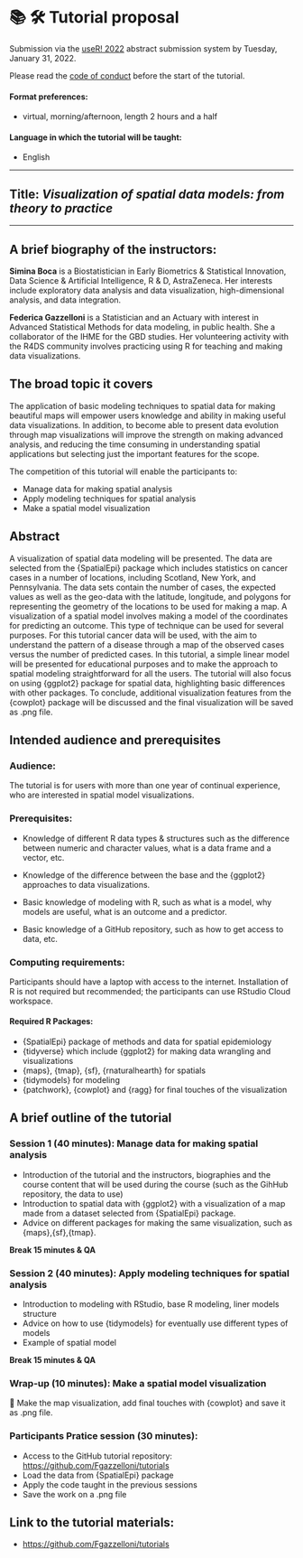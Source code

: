 # 📚 🛠 Tutorial proposal

Submission via the [useR! 2022](https://user2022.r-project.org/) abstract submission system by Tuesday, January 31, 2022.

Please read the [code of conduct](https://user2022.r-project.org/about/coc/) before the start of the tutorial.

#### Format preferences:

- virtual, morning/afternoon, length 2 hours and a half

#### Language in which the tutorial will be taught:

- English

***

## Title: *Visualization of spatial data models: from theory to practice*

***

## A brief biography of the instructors:


**Simina Boca** is a Biostatistician in Early Biometrics & Statistical Innovation, Data Science & Artificial Intelligence, R & D, AstraZeneca. Her interests include exploratory data analysis and data visualization, high-dimensional analysis, and data integration.


**Federica Gazzelloni** is a Statistician and an Actuary with interest in Advanced Statistical Methods for data modeling, in public health. She a collaborator of the IHME for the GBD studies. Her volunteering activity with the R4DS community involves practicing using R for teaching and making data visualizations.


## The broad topic it covers

The application of basic modeling techniques to spatial data for making beautiful maps will empower users knowledge and ability in making useful data visualizations. In addition, to become able to present data evolution through map visualizations will improve the strength on making advanced analysis, and reducing the time consuming in understanding spatial applications but selecting just the important features for the scope.

The competition of this tutorial will enable the participants to:

- Manage data for making spatial analysis
- Apply modeling techniques for spatial analysis
- Make a spatial model visualization



## Abstract

A visualization of spatial data modeling will be presented. The data are selected from the {SpatialEpi} package which includes statistics on cancer cases in a number of locations, including Scotland, New York, and Pennsylvania.
The data sets contain the number of cases, the expected values as well as the geo-data with the latitude, longitude, and polygons for representing the geometry of the locations to be used for making a map.
A visualization of a spatial model involves making a model of the coordinates for predicting an outcome. This type of technique can be used for several purposes. For this tutorial cancer data will be used, with the aim to understand the pattern of a disease through a map of the observed cases versus the number of predicted cases.
In this tutorial, a simple linear model will be presented for educational purposes and to make the approach to spatial modeling straightforward for all the users.
The tutorial will also focus on using {ggplot2} package for spatial data, highlighting basic differences with other packages. To conclude, additional visualization features from the {cowplot} package will be discussed and the final visualization will be saved as .png file.



## Intended audience and prerequisites

### Audience:

The tutorial is for users with more than one year of continual experience, who are interested in spatial model visualizations.


### Prerequisites:

-	Knowledge of different R data types & structures such as the difference between numeric and character values, what is a data frame and a vector, etc.

-	Knowledge of the difference between the base and the {ggplot2} approaches to data visualizations.

-	Basic knowledge of modeling with R, such as what is a model, why models are useful, what is an outcome and a predictor.

-	Basic knowledge of a GitHub repository, such as how to get access to data, etc.


### Computing requirements:

Participants should have a laptop with access to the internet. Installation of R is not required but recommended; the participants can use RStudio Cloud workspace. 

#### Required R Packages:

- {SpatialEpi} package of methods and data for spatial epidemiology
- {tidyverse} which include {ggplot2} for making data wrangling and visualizations
- {maps}, {tmap}, {sf}, {rnaturalhearth} for spatials
- {tidymodels} for modeling
- {patchwork}, {cowplot} and {ragg} for final touches of the visualization


## A brief outline of the tutorial

### Session 1 (40 minutes): Manage data for making spatial analysis

- Introduction of the tutorial and the instructors, biographies and the course content that will be used during the course (such as the GihHub repository, the data to use)
- Introduction to spatial data with {ggplot2} with a visualization of a map made from a dataset selected from {SpatialEpi} package.
- Advice on different packages for making the same visualization, such as {maps},{sf},{tmap}.

**Break 15 minutes & QA**

### Session 2 (40 minutes): Apply modeling techniques for spatial analysis

- Introduction to modeling with RStudio, base R modeling, liner models structure 
- Advice on how to use {tidymodels} for eventually use different types of models
- Example of spatial model

**Break 15 minutes & QA**

### Wrap-up (10 minutes): Make a spatial model visualization

🎣 Make the map visualization, add final touches with {cowplot} and save it as .png file.

### Participants Pratice session (30 minutes):

- Access to the GitHub tutorial repository: https://github.com/Fgazzelloni/tutorials
- Load the data from {SpatialEpi} package
- Apply the code taught in the previous sessions
- Save the work on a .png file

## Link to the tutorial materials:

- https://github.com/Fgazzelloni/tutorials

